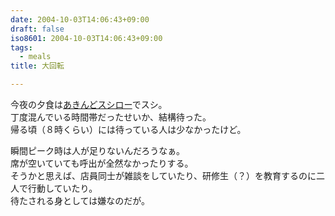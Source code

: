 ```yaml
---
date: 2004-10-03T14:06:43+09:00
draft: false
iso8601: 2004-10-03T14:06:43+09:00
tags:
  - meals
title: 大回転

---
```


今夜の夕食は[あきんどスシロー](http://www.akindo-sushiro.co.jp)でスシ。  
丁度混んでいる時間帯だったせいか、結構待った。  
帰る頃（８時くらい）には待っている人は少なかったけど。

瞬間ピーク時は人が足りないんだろうなぁ。  
席が空いていても呼出が全然なかったりする。  
そうかと思えば、店員同士が雑談をしていたり、研修生（？）を教育するのに二人で行動していたり。  
待たされる身としては嫌なのだが。
